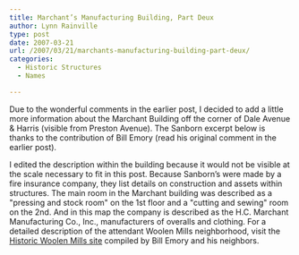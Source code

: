 ```yaml
---
title: Marchant’s Manufacturing Building, Part Deux
author: Lynn Rainville
type: post
date: 2007-03-21
url: /2007/03/21/marchants-manufacturing-building-part-deux/
categories:
  - Historic Structures
  - Names

---
```

Due to the wonderful comments in the earlier post, I decided to add a little more information about the Marchant Building off the corner of Dale Avenue & Harris (visible from Preston Avenue). The Sanborn excerpt below is thanks to the contribution of Bill Emory (read his original comment in the earlier post).

[](http://www.locohistory.org/blog/?attachment_id=84)
  
I edited the description within the building because it would not be visible at the scale necessary to fit in this post. Because Sanborn&#8217;s were made by a fire insurance company, they list details on construction and assets within structures. The main room in the Marchant building was described as a "pressing and stock room" on the 1st floor and a "cutting and sewing" room on the 2nd. And in this map the company is described as the H.C. Marchant Manufacturing Co., Inc., manufacturers of overalls and clothing. For a detailed description of the attendant Woolen Mills neighborhood, visit the [Historic Woolen Mills site](http://www.historicwoolenmills.org/) compiled by Bill Emory and his neighbors.
